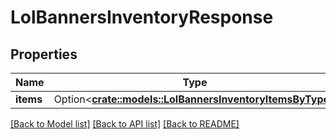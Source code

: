 # LolBannersInventoryResponse

## Properties

Name | Type | Description | Notes
------------ | ------------- | ------------- | -------------
**items** | Option<[**crate::models::LolBannersInventoryItemsByType**](LolBannersInventoryItemsByType.md)> |  | [optional]

[[Back to Model list]](../README.md#documentation-for-models) [[Back to API list]](../README.md#documentation-for-api-endpoints) [[Back to README]](../README.md)


